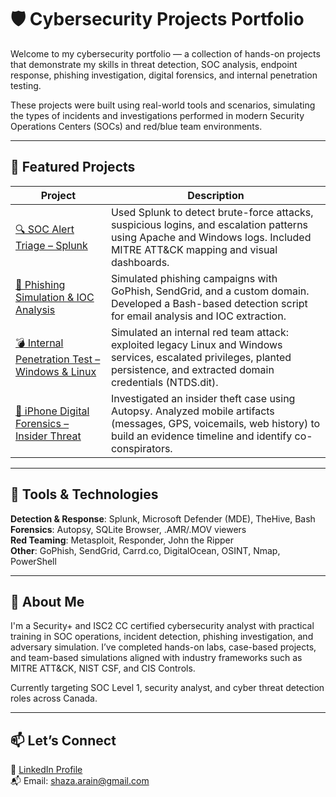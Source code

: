 # 🛡️ Cybersecurity Projects Portfolio

Welcome to my cybersecurity portfolio — a collection of hands-on projects that demonstrate my skills in threat detection, SOC analysis, endpoint response, phishing investigation, digital forensics, and internal penetration testing.

These projects were built using real-world tools and scenarios, simulating the types of incidents and investigations performed in modern Security Operations Centers (SOCs) and red/blue team environments.

---

## 📁 Featured Projects

| Project | Description |
|--------|-------------|
| [🔍 SOC Alert Triage – Splunk](./soc-alert-triage-splunk) | Used Splunk to detect brute-force attacks, suspicious logins, and escalation patterns using Apache and Windows logs. Included MITRE ATT&CK mapping and visual dashboards. |
| [🎣 Phishing Simulation & IOC Analysis](./phishing-ioc-analysis) | Simulated phishing campaigns with GoPhish, SendGrid, and a custom domain. Developed a Bash-based detection script for email analysis and IOC extraction. |
| [💣 Internal Penetration Test – Windows & Linux](./pentest-windows-linux) | Simulated an internal red team attack: exploited legacy Linux and Windows services, escalated privileges, planted persistence, and extracted domain credentials (NTDS.dit). |
| [📱 iPhone Digital Forensics – Insider Threat](./iphone-digital-forensics-autopsy) | Investigated an insider theft case using Autopsy. Analyzed mobile artifacts (messages, GPS, voicemails, web history) to build an evidence timeline and identify co-conspirators. |

---

## 🧰 Tools & Technologies

**Detection & Response**: Splunk, Microsoft Defender (MDE), TheHive, Bash  
**Forensics**: Autopsy, SQLite Browser, .AMR/.MOV viewers  
**Red Teaming**: Metasploit, Responder, John the Ripper  
**Other**: GoPhish, SendGrid, Carrd.co, DigitalOcean, OSINT, Nmap, PowerShell

---

## 📌 About Me

I'm a Security+ and ISC2 CC certified cybersecurity analyst with practical training in SOC operations, incident detection, phishing investigation, and adversary simulation. I’ve completed hands-on labs, case-based projects, and team-based simulations aligned with industry frameworks such as MITRE ATT&CK, NIST CSF, and CIS Controls.

Currently targeting SOC Level 1, security analyst, and cyber threat detection roles across Canada.

---

## 📫 Let’s Connect

🔗 [LinkedIn Profile](https://www.linkedin.com/in/shaza-khursheed)  
📬 Email: [shaza.arain@gmail.com](mailto:shaza.arain@gmail.com)

